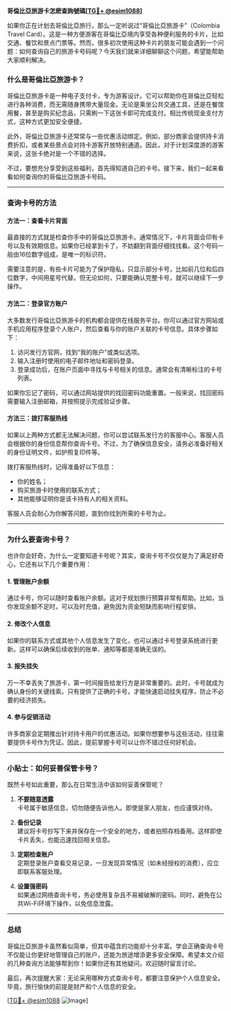 **哥倫比亞旅游卡怎麽查詢號碼[[TG💪+ @esim1088](https://t.me/s/esim1088)]**

如果你正在计划去哥倫比亞旅行，那么一定听说过“哥倫比亞旅游卡”（Colombia Travel Card）。这是一种方便游客在哥倫比亞境内享受各种便利服务的卡片，比如交通、餐饮和景点门票等。然而，很多初次使用这种卡片的朋友可能会遇到一个问题：如何查询自己的旅游卡号码呢？今天我们就来详细聊聊这个问题，希望能帮助大家顺利解决。

### **什么是哥倫比亞旅游卡？**

哥倫比亞旅游卡是一种电子支付卡，专为游客设计。它可以帮助你在哥倫比亞轻松进行各种消费，而无需随身携带大量现金。无论是乘坐公共交通工具，还是在餐馆用餐，甚至是购买纪念品，只需刷一下这张卡即可完成支付。相比传统现金支付方式，这种方式更加安全便捷。

此外，哥倫比亞旅游卡还常常与一些优惠活动绑定。例如，部分商家会提供持卡消费折扣，或者某些景点会对持卡游客开放特别通道。因此，对于计划深度游的游客来说，这张卡绝对是一个不错的选择。

不过，要想充分享受到这些福利，首先得知道自己的卡号。接下来，我们一起来看看如何查询你的哥倫比亞旅游卡号码。

---

### **查询卡号的方法**

#### **方法一：查看卡片背面**
最直接的方式就是检查你手中的哥倫比亞旅游卡。通常情况下，卡片背面会印有卡号以及有效期信息。如果你已经拿到卡了，不妨翻到背面仔细找找看。这个号码一般由16位数字组成，是唯一的标识符。

需要注意的是，有些卡片可能为了保护隐私，只显示部分卡号，比如前几位和后四位数字，中间用星号代替。但无论如何，只要能确认完整卡号，就可以继续下一步操作。

#### **方法二：登录官方账户**
大多数发行哥倫比亞旅游卡的机构都会提供在线服务平台。你可以通过官方网站或手机应用程序登录个人账户，然后查看与你的账户关联的卡号信息。具体步骤如下：

1. 访问发行方官网，找到“我的账户”或类似选项。
2. 输入注册时使用的电子邮件地址和密码登录。
3. 登录成功后，在账户页面中寻找与卡号相关的信息。通常会有清晰标注的卡号列表。

如果你忘记了密码，可以通过网站提供的找回密码功能重置。一般来说，找回密码需要输入注册邮箱，并按照提示完成验证步骤。

#### **方法三：拨打客服热线**
如果以上两种方式都无法解决问题，你可以尝试联系发行方的客服中心。客服人员会根据你的身份信息帮你查询卡号。不过，为了确保信息安全，请务必准备好相关的身份证明文件，如护照复印件等。

拨打客服热线时，记得准备好以下信息：
- 你的姓名；
- 购买旅游卡时使用的联系方式；
- 其他能够证明你是该卡持有人的相关资料。

客服人员会耐心为你解答问题，直到你找到所需的卡号为止。

---

### **为什么要查询卡号？**

也许你会好奇，为什么一定要知道卡号呢？其实，查询卡号不仅仅是为了满足好奇心，它还有以下几个重要作用：

#### **1. 管理账户余额**
通过卡号，你可以随时查看账户余额。这对于规划旅行预算非常有帮助。比如，当你发现余额不足时，可以及时充值，避免因为资金短缺而影响行程安排。

#### **2. 修改个人信息**
如果你的联系方式或其他个人信息发生了变化，也可以通过卡号登录系统进行更新。这样可以确保后续收到的账单、通知等都是准确无误的。

#### **3. 报失挂失**
万一不幸丢失了旅游卡，第一时间报告给发行方是非常重要的。此时，卡号就成为确认身份的关键线索。只有提供了正确的卡号，才能快速启动挂失程序，防止不必要的经济损失。

#### **4. 参与促销活动**
许多商家会定期推出针对持卡用户的优惠活动。如果你想要参与这些活动，往往需要提供卡号作为凭证。因此，提前掌握卡号可以让你不错过任何好机会。

---

### **小贴士：如何妥善保管卡号？**

既然卡号如此重要，那么在日常生活中该如何妥善保管呢？

1. **不要随意透露**  
   卡号属于敏感信息，切勿随便告诉他人。即使是家人朋友，也应谨慎对待。

2. **备份记录**  
   建议将卡号抄写下来并保存在一个安全的地方，或者拍照存档备用。这样即使卡片丢失，也能迅速找回相关信息。

3. **定期检查账户**  
   定期登录账户查看交易记录，一旦发现异常情况（如未经授权的消费），应立即联系客服处理。

4. **设置强密码**  
   如果通过网络查询卡号，务必使用复杂且不易被破解的密码。同时，避免在公共Wi-Fi环境下操作，以免信息泄露。

---

### **总结**

哥倫比亞旅游卡虽然看似简单，但其中蕴含的功能却十分丰富。学会正确查询卡号不仅能让你更好地管理自己的账户，还能为旅途增添更多安全保障。希望本文介绍的几种查询方法能够帮到你！如果你还有其他疑问，欢迎随时留言讨论。

最后，再次提醒大家：无论采用哪种方式查询卡号，都要注意保护个人信息安全。毕竟，旅行愉快的前提是财产和个人信息的安全。

[[TG💪+ @esim1088](https://t.me/s/esim1088) ![Image](https://i.postimg.cc/4NQfJmqS/Snipaste-2025-05-13-00-14-12.png)]